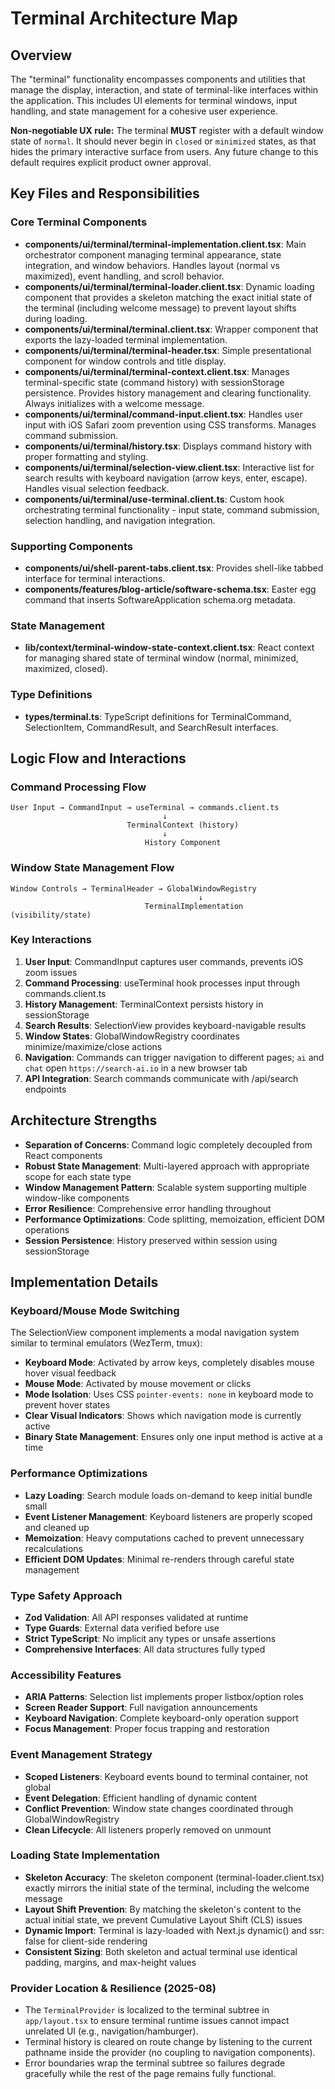 # Terminal Architecture Map

## Overview

The "terminal" functionality encompasses components and utilities that manage the display, interaction, and state of terminal-like interfaces within the application. This includes UI elements for terminal windows, input handling, and state management for a cohesive user experience.

**Non-negotiable UX rule:** The terminal **MUST** register with a default window state of `normal`. It should never begin in `closed` or `minimized` states, as that hides the primary interactive surface from users. Any future change to this default requires explicit product owner approval.

## Key Files and Responsibilities

### Core Terminal Components

- **components/ui/terminal/terminal-implementation.client.tsx**: Main orchestrator component managing terminal appearance, state integration, and window behaviors. Handles layout (normal vs maximized), event handling, and scroll behavior.
- **components/ui/terminal/terminal-loader.client.tsx**: Dynamic loading component that provides a skeleton matching the exact initial state of the terminal (including welcome message) to prevent layout shifts during loading.
- **components/ui/terminal/terminal.client.tsx**: Wrapper component that exports the lazy-loaded terminal implementation.
- **components/ui/terminal/terminal-header.tsx**: Simple presentational component for window controls and title display.
- **components/ui/terminal/terminal-context.client.tsx**: Manages terminal-specific state (command history) with sessionStorage persistence. Provides history management and clearing functionality. Always initializes with a welcome message.
- **components/ui/terminal/command-input.client.tsx**: Handles user input with iOS Safari zoom prevention using CSS transforms. Manages command submission.
- **components/ui/terminal/history.tsx**: Displays command history with proper formatting and styling.
- **components/ui/terminal/selection-view.client.tsx**: Interactive list for search results with keyboard navigation (arrow keys, enter, escape). Handles visual selection feedback.
- **components/ui/terminal/use-terminal.client.ts**: Custom hook orchestrating terminal functionality - input state, command submission, selection handling, and navigation integration.

### Supporting Components

- **components/ui/shell-parent-tabs.client.tsx**: Provides shell-like tabbed interface for terminal interactions.
- **components/features/blog-article/software-schema.tsx**: Easter egg command that inserts SoftwareApplication schema.org metadata.

### State Management

- **lib/context/terminal-window-state-context.client.tsx**: React context for managing shared state of terminal window (normal, minimized, maximized, closed).

### Type Definitions

- **types/terminal.ts**: TypeScript definitions for TerminalCommand, SelectionItem, CommandResult, and SearchResult interfaces.

## Logic Flow and Interactions

### Command Processing Flow

```
User Input → CommandInput → useTerminal → commands.client.ts
                                  ↓
                          TerminalContext (history)
                                  ↓
                              History Component
```

### Window State Management Flow

```
Window Controls → TerminalHeader → GlobalWindowRegistry
                                          ↓
                              TerminalImplementation (visibility/state)
```

### Key Interactions

1. **User Input**: CommandInput captures user commands, prevents iOS zoom issues
2. **Command Processing**: useTerminal hook processes input through commands.client.ts
3. **History Management**: TerminalContext persists history in sessionStorage
4. **Search Results**: SelectionView provides keyboard-navigable results
5. **Window States**: GlobalWindowRegistry coordinates minimize/maximize/close actions
6. **Navigation**: Commands can trigger navigation to different pages; `ai` and `chat` open `https://search-ai.io` in a new browser tab
7. **API Integration**: Search commands communicate with /api/search endpoints

## Architecture Strengths

- **Separation of Concerns**: Command logic completely decoupled from React components
- **Robust State Management**: Multi-layered approach with appropriate scope for each state type
- **Window Management Pattern**: Scalable system supporting multiple window-like components
- **Error Resilience**: Comprehensive error handling throughout
- **Performance Optimizations**: Code splitting, memoization, efficient DOM operations
- **Session Persistence**: History preserved within session using sessionStorage

## Implementation Details

### Keyboard/Mouse Mode Switching

The SelectionView component implements a modal navigation system similar to terminal emulators (WezTerm, tmux):

- **Keyboard Mode**: Activated by arrow keys, completely disables mouse hover visual feedback
- **Mouse Mode**: Activated by mouse movement or clicks
- **Mode Isolation**: Uses CSS `pointer-events: none` in keyboard mode to prevent hover states
- **Clear Visual Indicators**: Shows which navigation mode is currently active
- **Binary State Management**: Ensures only one input method is active at a time

### Performance Optimizations

- **Lazy Loading**: Search module loads on-demand to keep initial bundle small
- **Event Listener Management**: Keyboard listeners are properly scoped and cleaned up
- **Memoization**: Heavy computations cached to prevent unnecessary recalculations
- **Efficient DOM Updates**: Minimal re-renders through careful state management

### Type Safety Approach

- **Zod Validation**: All API responses validated at runtime
- **Type Guards**: External data verified before use
- **Strict TypeScript**: No implicit any types or unsafe assertions
- **Comprehensive Interfaces**: All data structures fully typed

### Accessibility Features

- **ARIA Patterns**: Selection list implements proper listbox/option roles
- **Screen Reader Support**: Full navigation announcements
- **Keyboard Navigation**: Complete keyboard-only operation support
- **Focus Management**: Proper focus trapping and restoration

### Event Management Strategy

- **Scoped Listeners**: Keyboard events bound to terminal container, not global
- **Event Delegation**: Efficient handling of dynamic content
- **Conflict Prevention**: Window state changes coordinated through GlobalWindowRegistry
- **Clean Lifecycle**: All listeners properly removed on unmount

### Loading State Implementation

- **Skeleton Accuracy**: The skeleton component (terminal-loader.client.tsx) exactly mirrors the initial state of the terminal, including the welcome message
- **Layout Shift Prevention**: By matching the skeleton's content to the actual initial state, we prevent Cumulative Layout Shift (CLS) issues
- **Dynamic Import**: Terminal is lazy-loaded with Next.js dynamic() and ssr: false for client-side rendering
- **Consistent Sizing**: Both skeleton and actual terminal use identical padding, margins, and max-height values

### Provider Location & Resilience (2025-08)

- The `TerminalProvider` is localized to the terminal subtree in `app/layout.tsx` to ensure terminal runtime issues cannot impact unrelated UI (e.g., navigation/hamburger).
- Terminal history is cleared on route change by listening to the current pathname inside the provider (no coupling to navigation components).
- Error boundaries wrap the terminal subtree so failures degrade gracefully while the rest of the page remains fully functional.
